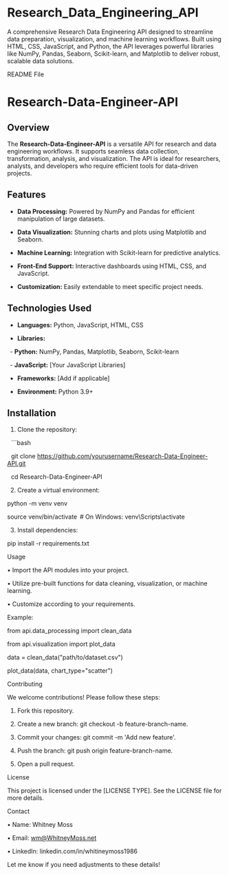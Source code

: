 # Research_Data_Engineering_API
A comprehensive Research Data Engineering API designed to streamline data preparation, visualization, and machine learning workflows. Built using HTML, CSS, JavaScript, and Python, the API leverages powerful libraries like NumPy, Pandas, Seaborn, Scikit-learn, and Matplotlib to deliver robust, scalable data solutions. 


README File 

 

# Research-Data-Engineer-API   

 

## Overview   

The **Research-Data-Engineer-API** is a versatile API for research and data engineering workflows. It supports seamless data collection, transformation, analysis, and visualization. The API is ideal for researchers, analysts, and developers who require efficient tools for data-driven projects. 

 

## Features   

- **Data Processing:** Powered by NumPy and Pandas for efficient manipulation of large datasets.   

- **Data Visualization:** Stunning charts and plots using Matplotlib and Seaborn.   

- **Machine Learning:** Integration with Scikit-learn for predictive analytics.   

- **Front-End Support:** Interactive dashboards using HTML, CSS, and JavaScript.   

- **Customization:** Easily extendable to meet specific project needs. 

 

## Technologies Used   

- **Languages:** Python, JavaScript, HTML, CSS   

- **Libraries:**   

  - **Python:** NumPy, Pandas, Matplotlib, Seaborn, Scikit-learn   

  - **JavaScript:** [Your JavaScript Libraries]   

- **Frameworks:** [Add if applicable]   

- **Environment:** Python 3.9+   

 

## Installation   

 

1. Clone the repository:   

   ```bash 

   git clone https://github.com/yourusername/Research-Data-Engineer-API.git 

   cd Research-Data-Engineer-API 

 

2.	Create a virtual environment: 

 

python -m venv venv 

source venv/bin/activate  # On Windows: venv\Scripts\activate 

 

 

3.	Install dependencies: 

 

pip install -r requirements.txt 

 

 

 

Usage 

•	Import the API modules into your project. 

•	Utilize pre-built functions for data cleaning, visualization, or machine learning. 

•	Customize according to your requirements. 

 

Example: 

 

from api.data_processing import clean_data 

from api.visualization import plot_data 

 

data = clean_data("path/to/dataset.csv") 

plot_data(data, chart_type="scatter") 

 

Contributing 

 

We welcome contributions! Please follow these steps: 

1.	Fork this repository. 

2.	Create a new branch: git checkout -b feature-branch-name. 

3.	Commit your changes: git commit -m 'Add new feature'. 

4.	Push the branch: git push origin feature-branch-name. 

5.	Open a pull request. 

 

License 

 

This project is licensed under the [LICENSE TYPE]. See the LICENSE file for more details. 

 

Contact 

•	Name: Whitney Moss 

•	Email: wm@WhitneyMoss.net 

•	LinkedIn: linkedin.com/in/whitineymoss1986 

 

Let me know if you need adjustments to these details! 
